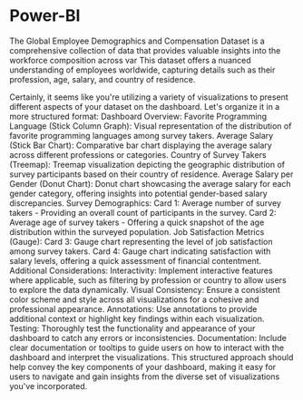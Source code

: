# Power-BI
The Global Employee Demographics and Compensation Dataset is a comprehensive collection of data that provides valuable insights into the workforce composition across var This dataset offers a nuanced understanding of employees worldwide, capturing details such as their profession, age, salary, and country of residence.

Certainly, it seems like you're utilizing a variety of visualizations to present different aspects of your dataset on the dashboard. Let's organize it in a more structured format:
Dashboard Overview:
Favorite Programming Language (Stick Column Graph):
Visual representation of the distribution of favorite programming languages among survey takers.
Average Salary (Stick Bar Chart):
Comparative bar chart displaying the average salary across different professions or categories.
Country of Survey Takers (Treemap):
Treemap visualization depicting the geographic distribution of survey participants based on their country of residence.
Average Salary per Gender (Donut Chart):
Donut chart showcasing the average salary for each gender category, offering insights into potential gender-based salary discrepancies.
Survey Demographics:
Card 1: Average number of survey takers - Providing an overall count of participants in the survey.
Card 2: Average age of survey takers - Offering a quick snapshot of the age distribution within the surveyed population.
Job Satisfaction Metrics (Gauge):
Card 3: Gauge chart representing the level of job satisfaction among survey takers.
Card 4: Gauge chart indicating satisfaction with salary levels, offering a quick assessment of financial contentment.
Additional Considerations:
Interactivity:
Implement interactive features where applicable, such as filtering by profession or country to allow users to explore the data dynamically.
Visual Consistency:
Ensure a consistent color scheme and style across all visualizations for a cohesive and professional appearance.
Annotations:
Use annotations to provide additional context or highlight key findings within each visualization.
Testing:
Thoroughly test the functionality and appearance of your dashboard to catch any errors or inconsistencies.
Documentation:
Include clear documentation or tooltips to guide users on how to interact with the dashboard and interpret the visualizations.
This structured approach should help convey the key components of your dashboard, making it easy for users to navigate and gain insights from the diverse set of visualizations you've incorporated.
